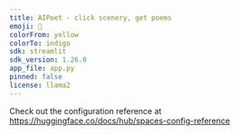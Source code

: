 ```yaml
---
title: AIPoet - click scenery, get poems
emoji: 🏃
colorFrom: yellow
colorTo: indigo
sdk: streamlit
sdk_version: 1.26.0
app_file: app.py
pinned: false
license: llama2
---
```


Check out the configuration reference at https://huggingface.co/docs/hub/spaces-config-reference